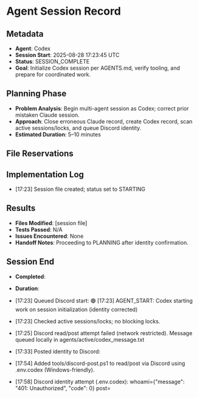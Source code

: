# Agent Session Record

## Metadata
- **Agent**: Codex
- **Session Start**: 2025-08-28 17:23:45 UTC
- **Status**: SESSION_COMPLETE
- **Goal**: Initialize Codex session per AGENTS.md, verify tooling, and prepare for coordinated work.

## Planning Phase
- **Problem Analysis**: Begin multi-agent session as Codex; correct prior mistaken Claude session.
- **Approach**: Close erroneous Claude record, create Codex record, scan active sessions/locks, and queue Discord identity.
- **Estimated Duration**: 5–10 minutes

## File Reservations
<!-- None yet; will reserve before editing per Phase 3. -->

## Implementation Log
- [17:23] Session file created; status set to STARTING

## Results
- **Files Modified**: [session file]
- **Tests Passed**: N/A
- **Issues Encountered**: None
- **Handoff Notes**: Proceeding to PLANNING after identity confirmation.

## Session End
- **Completed**: 
- **Duration**: 

- [17:23] Queued Discord start: 🟢 [17:23] AGENT_START: Codex starting work on session initialization (identity corrected)
- [17:23] Checked active sessions/locks; no blocking locks.
- [17:25] Discord read/post attempt failed (network restricted). Message queued locally in agents/active/codex_message.txt
- [17:33] Posted identity to Discord: 
- [17:54] Added tools/discord-post.ps1 to read/post via Discord using .env.codex (Windows-friendly).
- [17:58] Discord identity attempt (.env.codex): whoami={"message": "401: Unauthorized", "code": 0} post=
<html><head>
<meta http-equiv="content-type" content="text/html;charset=utf-8">
